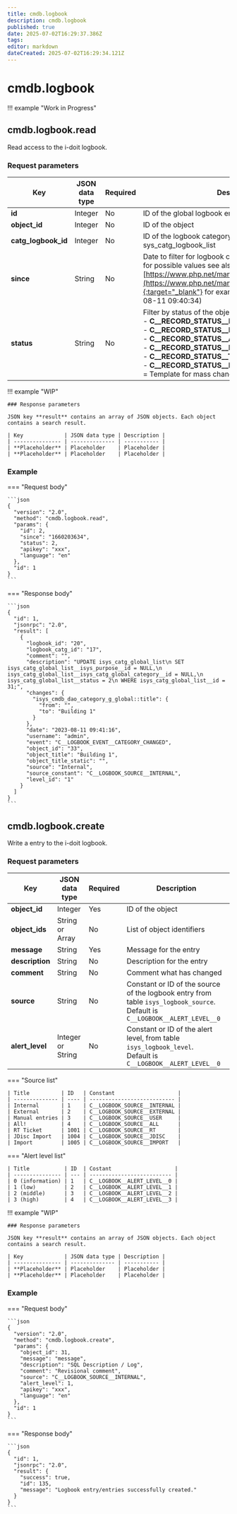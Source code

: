 ```yaml
---
title: cmdb.logbook
description: cmdb.logbook
published: true
date: 2025-07-02T16:29:37.386Z
tags: 
editor: markdown
dateCreated: 2025-07-02T16:29:34.121Z
---
```


# cmdb.logbook

!!! example "Work in Progress"

## cmdb.logbook.read

Read access to the i-doit logbook.

### Request parameters

| Key                 | JSON data type | Required | Description                                                                                                                                                                                                                                                                                                                                                                           |
| ------------------- | -------------- | -------- | ------------------------------------------------------------------------------------------------------------------------------------------------------------------------------------------------------------------------------------------------------------------------------------------------------------------------------------------------------------------------------------- |
| **id**              | Integer        | No       | ID of the global logbook entry from table isys_logbook                                                                                                                                                                                                                                                                                                                                |
| **object_id**       | Integer        | No       | ID of the object                                                                                                                                                                                                                                                                                                                                                                      |
| **catg_logbook_id** | Integer        | No       | ID of the logbook category entry from table sys_catg_logbook_list                                                                                                                                                                                                                                                                                                                     |
| **since**           | String         | No       | Date to filter for logbook changes since a certain date, for possible values see also [https://www.php.net/manual/de/function.strtotime.php](https://www.php.net/manual/de/function.strtotime.php){:target="_blank"} for example **1660203634** (2022-08-11 09:40:34)                                                                                                                 |
| **status**          | String         | No       | Filter by status of the objects e.g. Normal or Archived:<br>-   **C__RECORD_STATUS__BIRTH** = Unfinished<br>-   **C__RECORD_STATUS__NORMAL** = Normal<br>-   **C__RECORD_STATUS__ARCHIVED** = Archived<br>-   **C__RECORD_STATUS__DELETED** = Deleted<br>-   **C__RECORD_STATUS__TEMPLATE** = Template<br>-   **C__RECORD_STATUS__MASS_CHANGES_TEMPLATE** = Template for mass changes |

!!! example "WIP"

    ### Response parameters

    JSON key **result** contains an array of JSON objects. Each object contains a search result.

    | Key             | JSON data type | Description |
    | --------------- | -------------- | ----------- |
    | **Placeholder** | Placeholder    | Placeholder |
    | **Placeholder** | Placeholder    | Placeholder |

### Example

=== "Request body"

    ```json
    {
      "version": "2.0",
      "method": "cmdb.logbook.read",
      "params": {
        "id": 2,
        "since": "1660203634",
        "status": 2,
        "apikey": "xxx",
        "language": "en"
      },
      "id": 1
    }
    ```

=== "Response body"

    ```json
    {
      "id": 1,
      "jsonrpc": "2.0",
      "result": [
        {
          "logbook_id": "20",
          "logbook_catg_id": "17",
          "comment": "",
          "description": "UPDATE isys_catg_global_list\n SET isys_catg_global_list__isys_purpose__id = NULL,\n isys_catg_global_list__isys_catg_global_category__id = NULL,\n isys_catg_global_list__status = 2\n WHERE isys_catg_global_list__id = 31;",
          "changes": {
            "isys_cmdb_dao_category_g_global::title": {
              "from": "",
              "to": "Building 1"
            }
          },
          "date": "2023-08-11 09:41:16",
          "username": "admin",
          "event": "C__LOGBOOK_EVENT__CATEGORY_CHANGED",
          "object_id": "33",
          "object_title": "Building 1",
          "object_title_static": "",
          "source": "Internal",
          "source_constant": "C__LOGBOOK_SOURCE__INTERNAL",
          "level_id": "1"
        }
      ]
    }
    ```

## cmdb.logbook.create

Write a entry to the i-doit logbook.

### Request parameters

| Key             | JSON data type    | Required | Description                                                                                                                     |
| --------------- | ----------------- | -------- | ------------------------------------------------------------------------------------------------------------------------------- |
| **object_id**   | Integer           | Yes      | ID of the object                                                                                                                |
| **object_ids**  | String or Array   | No       | List of object identifiers                                                                                                      |
| **message**     | String            | Yes      | Message for the entry                                                                                                           |
| **description** | String            | No       | Description for the entry                                                                                                       |
| **comment**     | String            | No       | Comment what has changed                                                                                                        |
| **source**      | String            | No       | Constant or ID of the source of the logbook entry from table `isys_logbook_source`.<br> Default is `C__LOGBOOK__ALERT_LEVEL__0` |
| **alert_level** | Integer or String | No       | Constant or ID of the alert level, from table `isys_logbook_level`.<br> Default is `C__LOGBOOK__ALERT_LEVEL__0`                 |

=== "Source list"

    | Title          | ID   | Constant                    |
    | -------------- | ---- | --------------------------- |
    | Internal       | 1    | C__LOGBOOK_SOURCE__INTERNAL |
    | External       | 2    | C__LOGBOOK_SOURCE__EXTERNAL |
    | Manual entries | 3    | C__LOGBOOK_SOURCE__USER     |
    | All!           | 4    | C__LOGBOOK_SOURCE__ALL      |
    | RT Ticket      | 1001 | C__LOGBOOK_SOURCE__RT       |
    | JDisc Import   | 1004 | C__LOGBOOK_SOURCE__JDISC    |
    | Import         | 1005 | C__LOGBOOK_SOURCE__IMPORT   |

=== "Alert level list"

    | Title           | ID  | Costant                    |
    | --------------- | --- | -------------------------- |
    | 0 (information) | 1   | C__LOGBOOK__ALERT_LEVEL__0 |
    | 1 (low)         | 2   | C__LOGBOOK__ALERT_LEVEL__1 |
    | 2 (middle)      | 3   | C__LOGBOOK__ALERT_LEVEL__2 |
    | 3 (high)        | 4   | C__LOGBOOK__ALERT_LEVEL__3 |

!!! example "WIP"

    ### Response parameters

    JSON key **result** contains an array of JSON objects. Each object contains a search result.

    | Key             | JSON data type | Description |
    | --------------- | -------------- | ----------- |
    | **Placeholder** | Placeholder    | Placeholder |
    | **Placeholder** | Placeholder    | Placeholder |

### Example

=== "Request body"

    ```json
    {
      "version": "2.0",
      "method": "cmdb.logbook.create",
      "params": {
        "object_id": 31,
        "message": "message",
        "description": "SQL Description / Log",
        "comment": "Revisional comment",
        "source": "C__LOGBOOK_SOURCE__INTERNAL",
        "alert_level": 1,
        "apikey": "xxx",
        "language": "en"
      },
      "id": 1
    }
    ```

=== "Response body"

    ```json
    {
      "id": 1,
      "jsonrpc": "2.0",
      "result": {
        "success": true,
        "id": 135,
        "message": "Logbook entry/entries successfully created."
      }
    }
    ```
